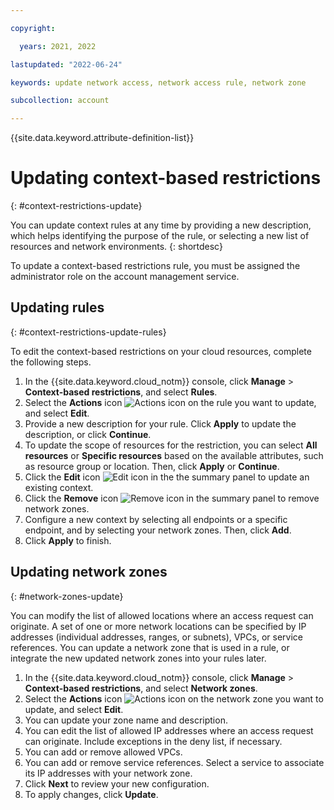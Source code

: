 ```yaml
---

copyright:

  years: 2021, 2022

lastupdated: "2022-06-24"

keywords: update network access, network access rule, network zone

subcollection: account

---
```


{{site.data.keyword.attribute-definition-list}}

# Updating context-based restrictions
{: #context-restrictions-update}

You can update context rules at any time by providing a new description, which helps identifying the purpose of the rule, or selecting a new list of resources and network environments.
{: shortdesc}

To update a context-based restrictions rule, you must be assigned the administrator role on the account management service.

## Updating rules
{: #context-restrictions-update-rules}

To edit the context-based restrictions on your cloud resources, complete the following steps.

1. In the {{site.data.keyword.cloud_notm}} console, click **Manage** > **Context-based restrictions**, and select **Rules**.
2. Select the **Actions** icon ![Actions icon](../icons/action-menu-icon.svg "Actions") on the rule you want to update, and select **Edit**.
3. Provide a new description for your rule. Click **Apply** to update the description, or click **Continue**.
5. To update the scope of resources for the restriction, you can select **All resources** or **Specific resources** based on the available attributes, such as resource group or location. Then, click **Apply** or **Continue**.
6. Click the **Edit** icon ![Edit icon](../icons/edit-tagging.svg "Edit") in the the summary panel to update an existing context.
7. Click the **Remove** icon ![Remove icon](../icons/delete.svg "Remove") in the summary panel to remove network zones.
8. Configure a new context by selecting all endpoints or a specific endpoint, and by selecting your network zones. Then, click **Add**. 
9. Click **Apply** to finish.

## Updating network zones
{: #network-zones-update}

You can modify the list of allowed locations where an access request can originate. A set of one or more network locations can be specified by IP addresses (individual addresses, ranges, or subnets), VPCs, or service references. You can update a network zone that is used in a rule, or integrate the new updated network zones into your rules later.

1. In the {{site.data.keyword.cloud_notm}} console, click **Manage** > **Context-based restrictions**, and select **Network zones**.
1. Select the **Actions** icon ![Actions icon](../icons/action-menu-icon.svg "Actions") on the network zone you want to update, and select **Edit**.
1. You can update your zone name and description.
1. You can edit the list of allowed IP addresses where an access request can originate. Include exceptions in the deny list, if necessary.
1. You can add or remove allowed VPCs. 
1. You can add or remove service references. Select a service to associate its IP addresses with your network zone.
1. Click **Next** to review your new configuration.
1. To apply changes, click **Update**.

